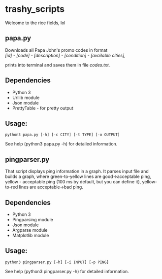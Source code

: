 # trashy_scripts

Welcome to the rice fields, lol

## papa.py

Downloads all Papa John's promo codes in format  
*[id] -  [code] - [description] - [condition] - [available cities]*,

prints into terminal and saves them in file *codes.txt*.

Dependencies
------------
* Python 3
* Urllib module
* Json module
* PrettyTable - for pretty output

Usage:
------------
    python3 papa.py [-h] [-c CITY] [-t TYPE] [-o OUTPUT]

See help (python3 papa.py -h) for detailed information.

## pingparser.py

That script displays ping information in a graph. It parses input file and builds a graph, where green-to-yellow lines are good->acceptable ping, yellow - acceptable ping (100 ms by default, but you can define it), yellow-to-red lines are acceptable->bad ping.

Dependencies
------------
* Python 3
* Pingparsing module
* Json module
* Argparse module
* Matplotlib module

Usage:
-----------
    python3 pingparser.py [-h] [-i INPUT] [-p PING]

See help (python3 pingparser.py -h) for detailed information.